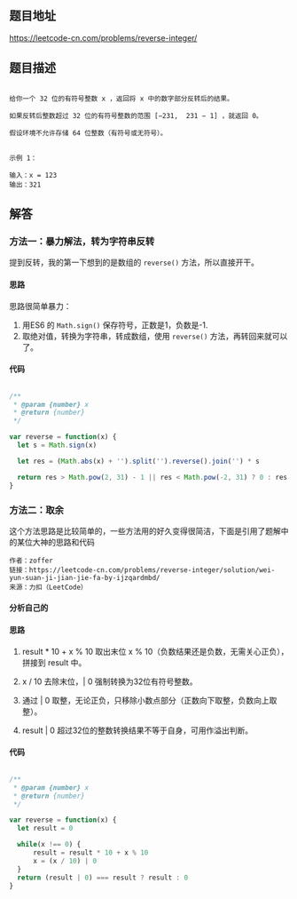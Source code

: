 ## 题目地址

https://leetcode-cn.com/problems/reverse-integer/

## 题目描述

```

给你一个 32 位的有符号整数 x ，返回将 x 中的数字部分反转后的结果。

如果反转后整数超过 32 位的有符号整数的范围 [−231,  231 − 1] ，就返回 0。

假设环境不允许存储 64 位整数（有符号或无符号）。
 

示例 1：

输入：x = 123
输出：321

```

## 解答

### 方法一：暴力解法，转为字符串反转

提到反转，我的第一下想到的是数组的 `reverse()` 方法，所以直接开干。

#### 思路

思路很简单暴力：

1. 用ES6 的 `Math.sign()` 保存符号，正数是1，负数是-1.
2. 取绝对值，转换为字符串，转成数组，使用 `reverse()` 方法，再转回来就可以了。

#### 代码

```js

/**
 * @param {number} x
 * @return {number}
 */

var reverse = function(x) {
  let s = Math.sign(x)

  let res = (Math.abs(x) + '').split('').reverse().join('') * s

  return res > Math.pow(2, 31) - 1 || res < Math.pow(-2, 31) ? 0 : res
}

```

### 方法二：取余

这个方法思路是比较简单的，一些方法用的好久变得很简洁，下面是引用了题解中的某位大神的思路和代码

```
作者：zoffer
链接：https://leetcode-cn.com/problems/reverse-integer/solution/wei-yun-suan-ji-jian-jie-fa-by-ijzqardmbd/
来源：力扣（LeetCode）

```

#### 分析自己的

#### 思路

1. result * 10 + x % 10 取出末位 x % 10（负数结果还是负数，无需关心正负），拼接到 result 中。

2. x / 10 去除末位，| 0 强制转换为32位有符号整数。

3. 通过 | 0 取整，无论正负，只移除小数点部分（正数向下取整，负数向上取整）。

4. result | 0 超过32位的整数转换结果不等于自身，可用作溢出判断。

#### 代码

```js

/**
 * @param {number} x
 * @return {number}
 */

var reverse = function(x) {
  let result = 0

  while(x !== 0) {
      result = result * 10 + x % 10
      x = (x / 10) | 0
  }
  return (result | 0) === result ? result : 0
}

```
